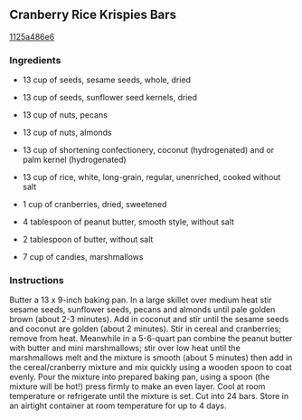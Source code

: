 ## Cranberry Rice Krispies Bars

[1125a486e6](http://www.food.com/recipe/cranberry-rice-krispies-bars-185042)

### Ingredients

 - 13 cup of seeds, sesame seeds, whole, dried

 - 13 cup of seeds, sunflower seed kernels, dried

 - 13 cup of nuts, pecans

 - 13 cup of nuts, almonds

 - 13 cup of shortening confectionery, coconut (hydrogenated) and or palm kernel (hydrogenated)

 - 13 cup of rice, white, long-grain, regular, unenriched, cooked without salt

 - 1 cup of cranberries, dried, sweetened

 - 4 tablespoon of peanut butter, smooth style, without salt

 - 2 tablespoon of butter, without salt

 - 7 cup of candies, marshmallows

### Instructions

Butter a 13 x 9-inch baking pan. In a large skillet over medium heat stir sesame seeds, sunflower seeds, pecans and almonds until pale golden brown (about 2-3 minutes). Add in coconut and stir until the sesame seeds and coconut are golden (about 2 minutes). Stir in cereal and cranberries; remove from heat. Meanwhile in a 5-6-quart pan combine the peanut butter with butter and mini marshmallows; stir over low heat until the marshmallows melt and the mixture is smooth (about 5 minutes) then add in the cereal/cranberry mixture and mix quickly using a wooden spoon to coat evenly. Pour the mixture into prepared baking pan, using a spoon (the mixture will be hot!) press firmly to make an even layer. Cool at room temperature or refrigerate until the mixture is set. Cut into 24 bars. Store in an airtight container at room temperature for up to 4 days.